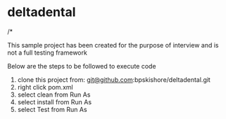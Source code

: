 # deltadental
/*

This sample project has been created for the purpose of interview and is not a full testing framework

Below are the steps to be followed to execute code

1. clone this project from: git@github.com:bpskishore/deltadental.git
2. right click pom.xml 
3. select clean from Run As
4. select install from Run As
5. select Test from Run As
